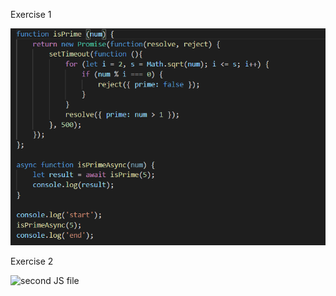 Exercise 1

![first JS file](https://github.com/hgebrekidan/cs445_labs/blob/main/lab6/first.png)

Exercise 2

![second JS file]()
